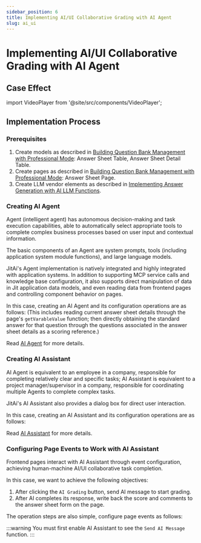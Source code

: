 ```yaml
---
sidebar_position: 6
title: Implementing AI/UI Collaborative Grading with AI Agent
slug: ai_ui
---
```


# Implementing AI/UI Collaborative Grading with AI Agent

## Case Effect

import VideoPlayer from '@site/src/components/VideoPlayer';

<VideoPlayer relatePath="/docs/tutorial/ai_ui_effect.mp4" />

## Implementation Process

### Prerequisites

1. Create models as described in [Building Question Bank Management with Professional Mode](./ide_mode): Answer Sheet Table, Answer Sheet Detail Table.
2. Create pages as described in [Building Question Bank Management with Professional Mode](./ide_mode): Answer Sheet Page.
3. Create LLM vendor elements as described in [Implementing Answer Generation with AI LLM Functions](./ai_func).


### Creating AI Agent

Agent (intelligent agent) has autonomous decision-making and task execution capabilities, able to automatically select appropriate tools to complete complex business processes based on user input and contextual information.

The basic components of an Agent are system prompts, tools (including application system module functions), and large language models.

JitAi's Agent implementation is natively integrated and highly integrated with application systems. In addition to supporting MCP service calls and knowledge base configuration, it also supports direct manipulation of data in Jit application data models, and even reading data from frontend pages and controlling component behavior on pages.

In this case, creating an AI Agent and its configuration operations are as follows: (This includes reading current answer sheet details through the page's `getVarableValue` function; then directly obtaining the standard answer for that question through the questions associated in the answer sheet details as a scoring reference.)

<VideoPlayer relatePath="/docs/tutorial/ai_ui_agent.mp4" />

Read [AI Agent](../../devguide/ai-agent/create-ai-agent) for more details.

### Creating AI Assistant

AI Agent is equivalent to an employee in a company, responsible for completing relatively clear and specific tasks; AI Assistant is equivalent to a project manager/supervisor in a company, responsible for coordinating multiple Agents to complete complex tasks.

JitAi's AI Assistant also provides a dialog box for direct user interaction.

In this case, creating an AI Assistant and its configuration operations are as follows:
<VideoPlayer relatePath="/docs/tutorial/ai_ui_assi.mp4" />

Read [AI Assistant](../../devguide/ai-assistant) for more details.

### Configuring Page Events to Work with AI Assistant

Frontend pages interact with AI Assistant through event configuration, achieving human-machine AI/UI collaborative task completion.

In this case, we want to achieve the following objectives:

1. After clicking the `AI Grading` button, send AI message to start grading.
2. After AI completes its response, write back the score and comments to the answer sheet form on the page.

The operation steps are also simple, configure page events as follows:

<VideoPlayer relatePath="/docs/tutorial/ai_ui_page.mp4" />

:::warning
You must first enable AI Assistant to see the `Send AI Message` function.
:::
